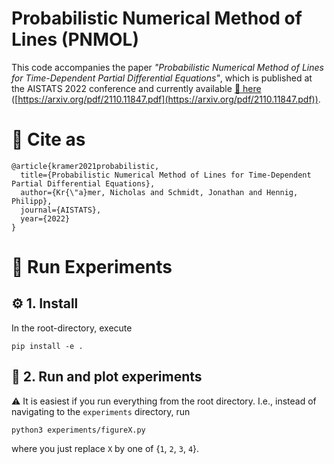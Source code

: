 # Probabilistic Numerical Method of Lines (PNMOL)

This code accompanies the paper _"Probabilistic Numerical Method of Lines for Time-Dependent Partial Differential Equations"_, which is published at the AISTATS 2022 conference and currently available [:link: here](https://arxiv.org/pdf/2110.11847.pdf) ([https://arxiv.org/pdf/2110.11847.pdf](https://arxiv.org/pdf/2110.11847.pdf)).


# :memo: Cite as

```
@article{kramer2021probabilistic,
  title={Probabilistic Numerical Method of Lines for Time-Dependent Partial Differential Equations},
  author={Kr{\"a}mer, Nicholas and Schmidt, Jonathan and Hennig, Philipp},
  journal={AISTATS},
  year={2022}
}
```

# :runner: Run Experiments

## :gear: 1. Install
In the root-directory, execute
```
pip install -e .
```

## :rocket: 2. Run and plot experiments
:warning: It is easiest if you run everything from the root directory. I.e., instead of navigating to the `experiments` directory, run

```
python3 experiments/figureX.py
```

where you just replace `X` by one of {`1`, `2`, `3`, `4`}.